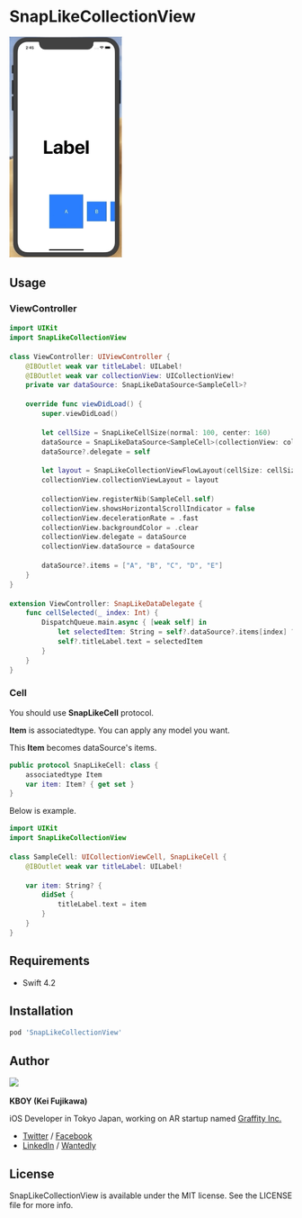 # SnapLikeCollectionView

<img src="demo.gif" width=200>

## Usage

### ViewController

```swift
import UIKit
import SnapLikeCollectionView

class ViewController: UIViewController {
    @IBOutlet weak var titleLabel: UILabel!
    @IBOutlet weak var collectionView: UICollectionView!
    private var dataSource: SnapLikeDataSource<SampleCell>?
    
    override func viewDidLoad() {
        super.viewDidLoad()
        
        let cellSize = SnapLikeCellSize(normal: 100, center: 160)
        dataSource = SnapLikeDataSource<SampleCell>(collectionView: collectionView, cellSize: cellSize)
        dataSource?.delegate = self
        
        let layout = SnapLikeCollectionViewFlowLayout(cellSize: cellSize)
        collectionView.collectionViewLayout = layout
        
        collectionView.registerNib(SampleCell.self)
        collectionView.showsHorizontalScrollIndicator = false
        collectionView.decelerationRate = .fast
        collectionView.backgroundColor = .clear
        collectionView.delegate = dataSource
        collectionView.dataSource = dataSource
        
        dataSource?.items = ["A", "B", "C", "D", "E"]
    }
}

extension ViewController: SnapLikeDataDelegate {
    func cellSelected(_ index: Int) {
        DispatchQueue.main.async { [weak self] in
            let selectedItem: String = self?.dataSource?.items[index] ?? ""
            self?.titleLabel.text = selectedItem
        }
    }
}
```

### Cell

You should use **SnapLikeCell** protocol.

**Item** is associatedtype. You can apply any model you want.

This **Item** becomes dataSource's items.

```swift
public protocol SnapLikeCell: class {
    associatedtype Item
    var item: Item? { get set }
}
```

Below is example.

```swift
import UIKit
import SnapLikeCollectionView

class SampleCell: UICollectionViewCell, SnapLikeCell {
    @IBOutlet weak var titleLabel: UILabel!
    
    var item: String? {
        didSet {
            titleLabel.text = item
        }
    }
}
```

## Requirements
- Swift 4.2

## Installation

```ruby
pod 'SnapLikeCollectionView'
```

## Author

<img src ="https://avatars3.githubusercontent.com/u/17683316?s=460&v=4" width=150>

**KBOY (Kei Fujikawa)**

iOS Developer in Tokyo Japan, working on AR startup named [Graffity Inc.](https://www.graffity.jp/)

- [Twitter](https://twitter.com/kboy_silvergym) / [Facebook](https://www.facebook.com/kei.fujikawa1)
- [LinkedIn](https://www.linkedin.com/in/kei-fujikawa) / [Wantedly](https://www.wantedly.com/users/17820205)

## License

SnapLikeCollectionView is available under the MIT license. See the LICENSE file for more info.
